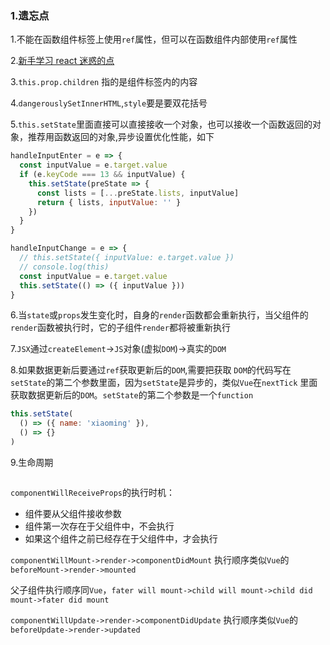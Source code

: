 ### 1.遗忘点

1.不能在函数组件标签上使用`ref`属性，但可以在函数组件内部使用`ref`属性

2.[新手学习 react 迷惑的点](https://mp.weixin.qq.com/s/vDcFV3LiWBEbDBhf4XZ0uw)

3.`this.prop.children` 指的是组件标签内的内容

4.`dangerouslySetInnerHTML`,`style`要是要双花括号

5.`this.setState`里面直接可以直接接收一个对象，也可以接收一个函数返回的对象，推荐用函数返回的对象,异步设置优化性能，如下

```js
handleInputEnter = e => {
  const inputValue = e.target.value
  if (e.keyCode === 13 && inputValue) {
    this.setState(preState => {
      const lists = [...preState.lists, inputValue]
      return { lists, inputValue: '' }
    })
  }
}
```

```js
handleInputChange = e => {
  // this.setState({ inputValue: e.target.value })
  // console.log(this)
  const inputValue = e.target.value
  this.setState(() => ({ inputValue }))
}
```

6.当`state`或`props`发生变化时，自身的`render`函数都会重新执行，当父组件的`render`函数被执行时，它的子组件`render`都将被重新执行

7.`JSX`通过`createElement`->`JS`对象(虚拟`DOM`)->真实的`DOM`

8.如果数据更新后要通过`ref`获取更新后的`DOM`,需要把获取 `DOM`的代码写在`setState`的第二个参数里面，因为`setState`是异步的，类似`Vue`在`nextTick`
里面获取数据更新后的`DOM`。`setState`的第二个参数是一个`function`

```js
this.setState(
  () => ({ name: 'xiaoming' }),
  () => {}
)
```

9.生命周期

<img :src="$withBase('/assets/react-lifecycle.png')">

`componentWillReceiveProps`的执行时机：

- 组件要从父组件接收参数
- 组件第一次存在于父组件中，不会执行
- 如果这个组件之前已经存在于父组件中，才会执行

`componentWillMount->render->componentDidMount` 执行顺序类似`Vue`的`beforeMount->render->mounted`

父子组件执行顺序同`Vue`，`fater will mount->child will mount->child did mount->fater did mount`

`componentWillUpdate->render->componentDidUpdate` 执行顺序类似`Vue`的`beforeUpdate->render->updated`
